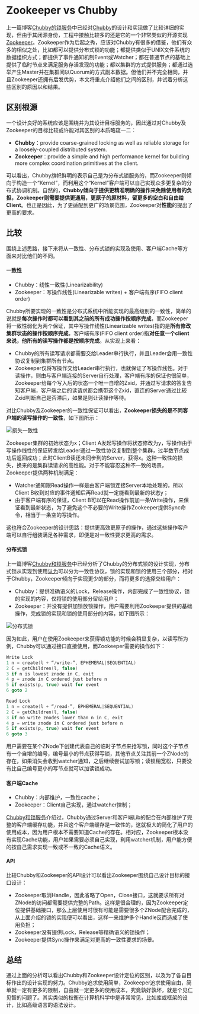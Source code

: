 # Zookeeper vs Chubby



上一篇博客[Chubby的锁服务](http://catkang.github.io/2017/09/29/chubby.html)中已经对[Chubby](https://static.googleusercontent.com/media/research.google.com/en//archive/chubby-osdi06.pdf)的设计和实现做了比较详细的实现，但由于其闭源身份，工程中接触比较多的还是它的一个非常类似的开源实现[Zookeeper](https://www.usenix.org/legacy/event/usenix10/tech/full_papers/Hunt.pdf)。Zookeeper作为后起之秀，应该对Chubby有很多的借鉴，他们有众多的相似之处，比如都可以提供分布式锁的功能；都提供类似于UNIX文件系统的数据组织方式；都提供了事件通知机制Event或Watcher；都在普通节点的基础上提供了临时节点来满足服务存活发现的功能；都以集群的方式提供服务；都通过选举产生Master并在集群间以Quorum的方式副本数据。但他们并不完全相同，并且Zookeeper还拥有后发优势，本文将重点介绍他们之间的区别，并试着分析这些区别的原因以和结果。



## **区别根源**

一个设计良好的系统应该是围绕并为其设计目标服务的，因此通过对Chubby及Zookeeper的目标比较或许能对其区别的本质略窥一二：

- **Chubby**：provide coarse-grained locking as well as reliable storage for a loosely-coupled distributed system.
- **Zookeeper**：provide a simple and high performance kernel for building more complex coordination primitives at the client.

可以看出，Chubby旗帜鲜明的表示自己是为分布式锁服务的，而Zookeeper则倾向于构造一个“Kernel”，而利用这个“Kernel”客户端可以自己实现众多更复杂的分布式协调机制。自然的，**Chubby倾向于提供更精准明确的操作来免除使用者的负担，Zookeeper则需要提供更通用，更原子的原材料，留更多的空白和自由给Client**。也正是因此，为了更适配到更广的场景范围，Zookeeper对**性能**的提出了更高的要求。



## **比较**

围绕上述思路，接下来将从一致性、分布式锁的实现及使用、客户端Cache等方面来对比他们的不同。

#### **一致性**

- Chubby：线性一致性(Linearizability)
- Zookeeper：写操作线性(Linearizable writes) + 客户端有序(FIFO client order)


Chubby所要实现的一致性是分布式系统中所能实现的最高级别的一致性，简单的说就是**每次操作时都可以看到其之前的所有成功操作按顺序完成**，而Zookeeper将一致性弱化为两个保证，其中写操作线性(Linearizable writes)指的是**所有修改集群状态的操作按顺序完成**，客户端有序(FIFO client order)指**对任意一个client来说，他所有的读写操作都是按顺序完成**。从实现上来看：

- Chubby的所有读写请求都需要交给Leader串行执行，并且Leader会用一致性协议复制到集群所有节点。
- Zookeeper仅将写操作交给Leader串行执行，也就保证了写操作线性。对于读操作，则由与客户端连接的Server自行处理，客户端有序的保证也很简单，Zookeeper给每个写入后的状态一个唯一自增的Zxid，并通过写请求的答复告知客户端，客户端之后的读请求都会携带这个Zxid，直连的Server通过比较Zxid判断自己是否滞后，如果是则让读操作等待。

对比Chubby及Zookeeper的一致性保证可以看出，**Zookeeper损失的是不同客户端的读写操作的一致性**，如下图所示：

![损失一致性](https://i.imgur.com/h0iQHPl.png)

Zookeeper集群的初始状态为x；Client A发起写操作将状态修改为y，写操作由于写操作线性的保证转发给Leader通过一致性协议复制到整个集群，过半数节点成功后返回成功；此时ClientB读还未同步到的Server，获得x。这种一致性的损失，换来的是集群读请求的高性能。对于不能容忍这种不一致的场景，Zookeeper提供两种机制满足：

- Watcher通知跟Read操作一样是由客户端锁连接Server本地处理的，所以Client B收到对应的事件通知后再Read就一定能看到最新的状态y；
- 由于客户端有序的保证，Client B可以在Read操作前加一条Write操作，来保证看到最新状态，为了避免这个不必要的Write操作Zookeeper提供Sync命令，相当于一条空的写操作。

这也符合Zookeeper的设计思路：提供更高效更原子的操作，通过这些操作客户端可以自行组装满足各种需求，即便是对一致性要求更高的需求。



#### **分布式锁**

上一篇博客[Chubby和锁服务](http://catkang.github.io/2017/09/29/chubby.html)中已经分析了Chubby的分布式锁的设计实现，分布式锁从实现到使用[认为](http://baotiao.github.io/2017/09/12/distributed-lock/)可以分为一致性协议，锁的实现和锁的使用三个部分，相对于Chubby，Zookeeper倾向于实现更少的部分，而将更多的选择交给用户：

- Chubby：提供准确语义的Lock，Release操作，内部完成了一致性协议，锁的实现的内容，仅将锁的使用部分留给用户；
- Zookeeper：并没有提供加锁放锁操作，用户需要利用Zookeeper提供的基础操作，完成锁的实现和锁的使用部分的内容，如下图所示：

![分布式锁](https://i.imgur.com/pANks8S.png)

因为如此，用户在使用Zookeeper来获得锁功能的时候会稍显复杂，以读写所为例，Chubby可以通过接口直接使用，而Zookeeper需要的操作如下：

```c++
Write Lock
1 n = create(l + “/write-”, EPHEMERAL|SEQUENTIAL) 
2 C = getChildren(l, false)
3 if n is lowest znode in C, exit
4 p = znode in C ordered just before n
5 if exists(p, true) wait for event 
6 goto 2

Read Lock
1 n = create(l + “/read-”, EPHEMERAL|SEQUENTIAL)
2 C = getChildren(l, false)
3 if no write znodes lower than n in C, exit
4 p = write znode in C ordered just before n
5 if exists(p, true) wait for event
6 goto 3
```

用户需要在某个ZNode下创建代表自己的临时子节点来抢写锁，同时这个子节点有一个自增的编号，编号最小的节点获得写锁，其他节点关注其前一个ZNode的存在，如果消失会收到watcher通知，之后继续尝试加写锁；读锁稍宽松，只要没有比自己编号更小的写节点就可以加读锁成功。



#### **客户端Cache**

- Chubby：内部维护，一致性cache；
- Zookeeper：Client自己实现，通过watcher控制；


[Chubby和锁服务](http://catkang.github.io/2017/09/29/chubby.html)介绍过，Chubby通过Server和客户端Lib的配合在内部维护了完整的客户端缓存功能，并且这个客户端缓存是一致性的，这就极大的简化了用户的使用成本，因为用户根本不需要知道Cache的存在。相对应，Zookeeper根本没有实现Cache功能，用户如果需要必须自己实现，利用watcher机制，用户能方便的按自己需求实现一致或不一致的Cache语义。



#### **API**

比较Chubby和Zookeeper的API设计可以看出Zookeeper围绕自己设计目标的接口设计：

- Zookeeper取消Handle，因此省略了Open，Close接口，这就要求所有对ZNode的访问都需要提供完整的Path。这样是很合理的，因为Zookeeper定位提供基础接口，那么上层使用时很有可能是需要很多个ZNode配合完成的，从上面介绍的锁的实现便可以看出，这样一来维护多个Handle反而造成了使用负担；
- Zookeeper没有提供Lock，Release等精确语义的锁操作；
- Zookeeper提供Sync操作来满足对更高的一致性要求的场景。



## **总结**

通过上面的分析可以看出Chubby和Zookeeper设计定位的区别，以及为了各自目标作出的设计实现的努力。Chubby追求使用简单，Zookeeper追求使用自由，简单就一定有更多的限制，自由就一定更多的使用成本，究竟孰好孰坏，就是个见仁见智的问题了。其实类似的权衡在计算机科学中是非常常见，比如库或框架的设计，比如高级语言的语法设计。